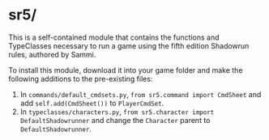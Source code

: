 # sr5/

This is a self-contained module that contains the functions and TypeClasses necessary to run a game using the fifth edition Shadowrun rules, authored by Sammi.

To install this module, download it into your game folder and make the following additions to the pre-existing files:

1. In `commands/default_cmdsets.py`, `from sr5.command import CmdSheet` and add `self.add(CmdSheet())` to `PlayerCmdSet`.
2. In `typeclasses/characters.py`, `from sr5.character import DefaultShadowrunner` and change the `Character` parent to `DefaultShadowrunner`.
